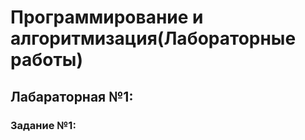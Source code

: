 <h1>Программирование и алгоритмизация(Лабораторные работы)</h1>

<h2>Лабараторная №1:</h2>

<h3>Задание №1:</h3>





